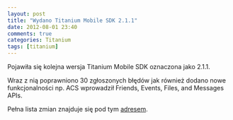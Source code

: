 ```yaml
---
layout: post
title: "Wydano Titanium Mobile SDK 2.1.1"
date: 2012-08-01 23:40
comments: true
categories: Titanium
tags: [titanium]
---
```

Pojawiła się kolejna wersja Titanium Mobile SDK oznaczona jako 2.1.1.

Wraz z nią poprawniono 30 zgłoszonych błędów jak również dodano nowe funkcjonalności np.
ACS wprowadził  Friends, Events, Files, and Messages APIs.

Pełna lista zmian znajduje się pod tym <a href="http://docs.appcelerator.com/titanium/release-notes/?version=2.1.1.GA">adresem</a>.

